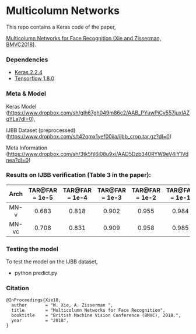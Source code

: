 # Multicolumn Networks

This repo contains a Keras code of the paper,

[Multicolumn Networks for Face Recognition (Xie and Zisserman, BMVC2018)](https://arxiv.org/pdf/1807.09192.pdf).


### Dependencies
- [Keras 2.2.4](https://keras.io/)
- [Tensorflow 1.8.0](https://www.tensorflow.org/)


### Meta & Model

Keras Model (https://www.dropbox.com/sh/glh67gh049m86c2/AAB_PYuwPiCv557juxIAZqYLa?dl=0),

IJBB Dataset (preprocessed) (https://www.dropbox.com/s/t42qmx1yef00iia/ijbb_crop.tar.gz?dl=0)

Meta Information (https://www.dropbox.com/sh/3tk5fjl6i08u9xi/AAD5Dzb340RYW9eV4iY1Vdnea?dl=0)


### Results on IJBB verification (Table 3 in the paper):

| Arch | TAR@FAR = 1e-5 | TAR@FAR = 1e-4 | TAR@FAR = 1e-3 | TAR@FAR = 1e-2 | TAR@FAR = 1e-1 |
|:-:|:-:|:-:|:-:|:-:|:-:|
|   MN-v  | 0.683 | 0.818 | 0.902 | 0.955 | 0.984 |
|   MN-vc | 0.708 | 0.831 | 0.909 | 0.958 | 0.985 |


### Testing the model
To test the model on the IJBB dataset, 

- python predict.py 

### Citation
```
@InProceedings{Xie18,
  author       = "W. Xie, A. Zisserman ",
  title        = "Multicolumn Networks for Face Recognition",
  booktitle    = "British Machine Vision Conference (BMVC), 2018.",
  year         = "2018",
}
```

